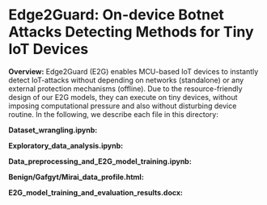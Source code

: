 # Edge2Guard: On-device Botnet Attacks Detecting Methods for Tiny IoT Devices

**Overview:** Edge2Guard (E2G) enables MCU-based IoT devices to instantly detect IoT-attacks without depending on networks (standalone) or any external protection mechanisms (offline). Due to the resource-friendly design of our E2G models, they can execute on tiny devices, without imposing computational pressure and also without disturbing device routine. In the following, we describe each file in this directory:

**Dataset_wrangling.ipynb:** 

**Exploratory_data_analysis.ipynb:**

**Data_preprocessing_and_E2G_model_training.ipynb:**

**Benign/Gafgyt/Mirai_data_profile.html:**

**E2G_model_training_and_evaluation_results.docx:**
